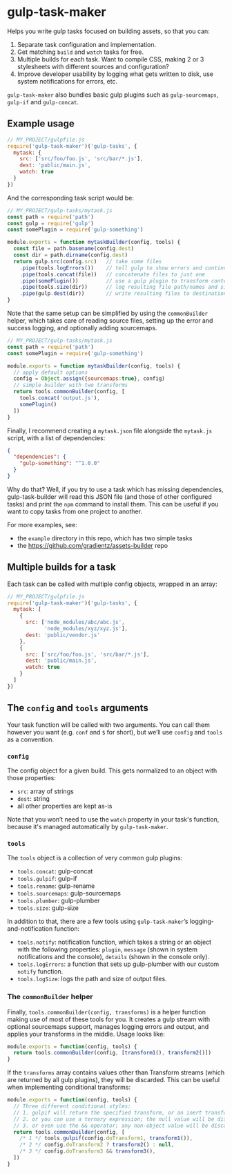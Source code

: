 gulp-task-maker
===============

Helps you write gulp tasks focused on building assets, so that you can:

1. Separate task configuration and implementation.
2. Get matching `build` and `watch` tasks for free.
3. Multiple builds for each task. Want to compile CSS, making 2 or 3 stylesheets with different sources and configuration?
4. Improve developer usability by logging what gets written to disk, use system notifications for errors, etc.

`gulp-task-maker` also bundles basic gulp plugins such as `gulp-sourcemaps`, `gulp-if` and `gulp-concat`.


Example usage
-------------

```js
// MY_PROJECT/gulpfile.js
require('gulp-task-maker')('gulp-tasks', {
  mytask: {
    src: ['src/foo/foo.js', 'src/bar/*.js'],
    dest: 'public/main.js',
    watch: true
  }
})
```

And the corresponding task script would be:

```js
// MY_PROJECT/gulp-tasks/mytask.js
const path = require('path')
const gulp = require('gulp')
const somePlugin = require('gulp-something')

module.exports = function mytaskBuilder(config, tools) {
  const file = path.basename(config.dest)
  const dir = path.dirname(config.dest)
  return gulp.src(config.src)   // take some files
    .pipe(tools.logErrors())    // tell gulp to show errors and continue
    .pipe(tools.concat(file))   // concatenate files to just one
    .pipe(somePlugin())         // use a gulp plugin to transform content
    .pipe(tools.size(dir))      // log resulting file path/names and size
    .pipe(gulp.dest(dir))       // write resulting files to destination
}
```

Note that the same setup can be simplified by using the `commonBuilder` helper, which takes care of reading source files, setting up the error and success logging, and optionally adding sourcemaps.

```js
// MY_PROJECT/gulp-tasks/mytask.js
const path = require('path')
const somePlugin = require('gulp-something')

module.exports = function mytaskBuilder(config, tools) {
  // apply default options
  config = Object.assign({sourcemaps:true}, config)
  // simple builder with two transforms
  return tools.commonBuilder(config, [
    tools.concat('output.js'),
    somePlugin()
  ])
}
```

Finally, I recommend creating a `mytask.json` file alongside the `mytask.js` script, with a list of dependencies:

```json
{
  "dependencies": {
    "gulp-something": "^1.0.0"
  }
}
```

Why do that? Well, if you try to use a task which has missing dependencies, gulp-task-builder will read this JSON file (and those of other configured tasks) and print the `npm` command to install them. This can be useful if you want to copy tasks from one project to another.

For more examples, see:

- the `example` directory in this repo, which has two simple tasks
- the https://github.com/gradientz/assets-builder repo


Multiple builds for a task
--------------------------

Each task can be called with multiple config objects, wrapped in an array:

```js
// MY_PROJECT/gulpfile.js
require('gulp-task-maker')('gulp-tasks', {
  mytask: [
    {
      src: ['node_modules/abc/abc.js',
            'node_modules/xyz/xyz.js'],
      dest: 'public/vendor.js'
    },
    {
      src: ['src/foo/foo.js', 'src/bar/*.js'],
      dest: 'public/main.js',
      watch: true
    }
  ]
})
```


The `config` and `tools` arguments
----------------------------------

Your task function will be called with two arguments. You can call them however you want (e.g. `conf` and `$` for short), but we’ll use `config` and `tools` as a convention.

### `config`

The config object for a given build. This gets normalized to an object with those properties:

- `src`: array of strings
- `dest`: string
- all other properties are kept as-is

Note that you won’t need to use the `watch` property in your task's function, because it's managed automatically by `gulp-task-maker`.

### `tools`

The `tools` object is a collection of very common gulp plugins:

- `tools.concat`: gulp-concat
- `tools.gulpif`: gulp-if
- `tools.rename`: gulp-rename
- `tools.sourcemaps`: gulp-sourcemaps
- `tools.plumber`: gulp-plumber
- `tools.size`: gulp-size

In addition to that, there are a few tools using `gulp-task-maker`’s logging-and-notification function:

- `tools.notify`: notification function, which takes a string or an object with the following properties: `plugin`, `message` (shown in system notifications and the console), `details` (shown in the console only).
- `tools.logErrors`: a function that sets up gulp-plumber with our custom `notify` function.
- `tools.logSize`: logs the path and size of output files.

### The `commonBuilder` helper

Finally, `tools.commonBuilder(config, transforms)` is a helper function making use of most of these tools for you. It creates a gulp stream with optional sourcemaps support, manages logging errors and output, and applies your transforms in the middle. Usage looks like:

```js
module.exports = function(config, tools) {
  return tools.commonBuilder(config, [transform1(), transform2()])
}
```

If the `transforms` array contains values other than Transform streams (which are returned by all gulp plugins), they will be discarded. This can be useful when implementing conditional transforms:

```js
module.exports = function(config, tools) {
  // Three different conditional styles:
  // 1. gulpif will return the specified transform, or an inert transform
  // 2. or you can use a ternary expression; the null value will be discarded
  // 3. or even use the && operator; any non-object value will be discarded
  return tools.commonBuilder(config, [
    /* 1 */ tools.gulpif(config.doTransform1, transform1()),
    /* 2 */ config.doTransform2 ? transform2() : null,
    /* 3 */ config.doTransform3 && transform3(),
  ])
}
```
